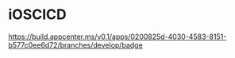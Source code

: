 # iOSCICD
https://build.appcenter.ms/v0.1/apps/0200825d-4030-4583-8151-b577c0ee6d72/branches/develop/badge
